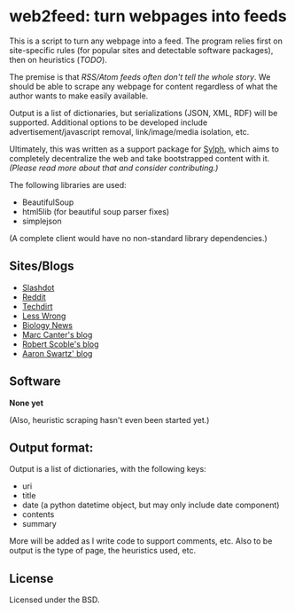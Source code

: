 web2feed: turn webpages into feeds
==================================
This is a script to turn any webpage into a feed. The program relies first on
site-specific rules (for popular sites and detectable software packages), then
on heuristics (_TODO_).

The premise is that _RSS/Atom feeds often don't tell the whole story_. We
should be able to scrape any webpage for content regardless of what the
author wants to make easily available.

Output is a list of dictionaries, but serializations (JSON, XML, RDF) will be
supported. Additional options to be developed include advertisement/javascript
removal, link/image/media isolation, etc.

Ultimately, this was written as a support package for 
[Sylph](http://github.com/echelon/sylph), which aims to completely decentralize
the web and take bootstrapped content with it. _(Please read more about that 
and consider contributing.)_

The following libraries are used:

* BeautifulSoup
* html5lib (for beautiful soup parser fixes)
* simplejson

(A complete client would have no non-standard library dependencies.)

Sites/Blogs
-----

* [Slashdot](http://slashdot.org)
* [Reddit](http://reddit.com)
* [Techdirt](http://techdirt.com)
* [Less Wrong](http://lesswrong.com)
* [Biology News](http://www.biologynews.net)
* [Marc Canter's blog](http://blog.broadbandmechanics.com)
* [Robert Scoble's blog](http://scobleizer.com)
* [Aaron Swartz' blog](http://www.aaronsw.com/weblog/)

Software
--------

**None yet**

(Also, heuristic scraping hasn't even been started yet.)

Output format:
--------------

Output is a list of dictionaries, with the following keys:

* uri
* title
* date (a python datetime object, but may only include date component)
* contents
* summary

More will be added as I write code to support comments, etc. Also to be output is the type of page, the heuristics used, etc.

License
-------
Licensed under the BSD.


